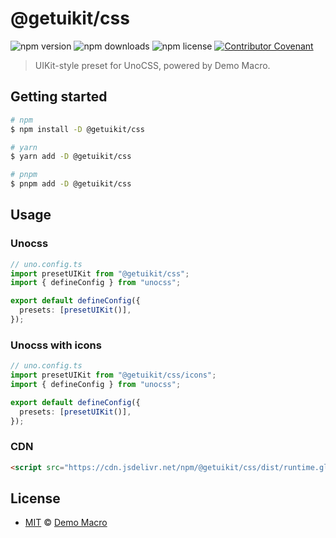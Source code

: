 # @getuikit/css

![npm version](https://img.shields.io/npm/v/@getuikit/css)
![npm downloads](https://img.shields.io/npm/dw/@getuikit/css)
![npm license](https://img.shields.io/npm/l/@getuikit/css)
[![Contributor Covenant](https://img.shields.io/badge/Contributor%20Covenant-2.1-4baaaa.svg)](https://www.contributor-covenant.org/version/2/1/code_of_conduct/)

> UIKit-style preset for UnoCSS, powered by Demo Macro.

## Getting started

```bash
# npm
$ npm install -D @getuikit/css

# yarn
$ yarn add -D @getuikit/css

# pnpm
$ pnpm add -D @getuikit/css
```

## Usage

### Unocss

```ts
// uno.config.ts
import presetUIKit from "@getuikit/css";
import { defineConfig } from "unocss";

export default defineConfig({
  presets: [presetUIKit()],
});
```

### Unocss with icons

```ts
// uno.config.ts
import presetUIKit from "@getuikit/css/icons";
import { defineConfig } from "unocss";

export default defineConfig({
  presets: [presetUIKit()],
});
```

### CDN

```html
<script src="https://cdn.jsdelivr.net/npm/@getuikit/css/dist/runtime.global.js"></script>
```

## License

- [MIT](LICENSE) &copy; [Demo Macro](https://imst.xyz/)

